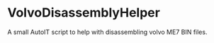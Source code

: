 VolvoDisassemblyHelper
======================

A small AutoIT script to help with disassembling volvo ME7 BIN files.
